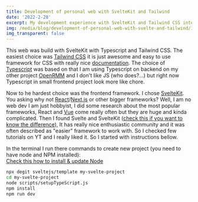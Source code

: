 ```yaml
---
title: Development of personal web with SvelteKit and Tailwind
date: '2022-2-28'
excerpt: My development experience with SvelteKit and Tailwind CSS integration and usefulness of Typescript in frontend project.
img: /media/blog/development-of-personal-web-with-svelte-and-tailwind/1.jpg
img_transparent: false
---
```


This web was build with SvelteKit with Typescript and Tailwind CSS. The easiest choice was [Tailwind CSS](https://tailwindcss.com/) it is just awesome and easy to use framework for CSS with really nice [documentation](https://tailwindcss.com/docs/).
The choice of [Typescript](https://www.typescriptlang.org/) was based on that I am using Typescript on backend on my other project [OpenRMM](/projects) and I don't like JS (who does?...) but right now Typescript in small frontend project look more like chore.

Now to he hardest choice was the frontend framework. I chose [SvelteKit](https://kit.svelte.dev/). You asking why not [React](https://reactjs.org/)/[Next.js](https://nextjs.org/) or other bigger frameworks? Well, I am no web dev I am just hobbyist, I did some research about the most popular frameworks, React and [Vue](https://vuejs.org/) come really often but they are huge and kinda complicated. Then I found Svelte and SvelteKit ([check this if you want to know the difference](https://www.youtube.com/watch?v=IKhtnhQKjxQ)), It has really nice enthusiastic community and it was often described as "easier" framework to work with. So I checked few tutorials on YT and I really liked it. So I started with instructions bellow.

In the terminal I run there commands to create new project (you need to have node and NPM installed):  
[Check this how to install & update Node](/blog/best-way-to-manage-nodejs)

```bash
npx degit sveltejs/template my-svelte-project
cd my-svelte-project
node scripts/setupTypeScript.js
npm install
npm run dev
```
